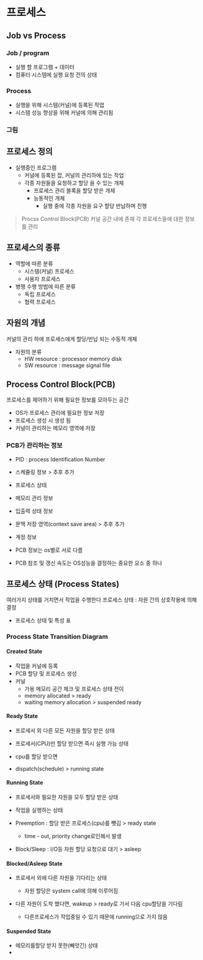 # 프로세스

## Job vs Process
### Job / program
- 실행 할 프로그램 + 데이터
- 컴퓨터 시스템에 실행 요청 전의 상태

### Process
- 실행을 위해 시스템(커널)에 등록된 작업
- 시스템 성능 향상을 위해 커널에 의해 관리됨

### 그림

## 프로세스 정의
- 실행중인 프로그램
  - 커널에 등록된 잡, 커널의 관리하에 있는 작업
  - 각종 자원들을 요청하고 할당 을 수 있는 개체
    - 프로세스 관리 블록을 할당 받은 개체
    - 능동적인 개체
      -  실행 중에 각종 자원을 요구 할당 반납하며 진행
> Procss Control Block(PCB)
> 커널 공간 내에 존재
> 각 프로세스들에 대한 정보를 관리

## 프로세스의 종류
- 역할에 따른 분류
  - 시스템(커널) 프로세스
  - 사용자 프로세스
- 병행 수행 방법에 따른 분류
  - 독립 프로세스
  - 협력 프로세스

## 자원의 개념
커널의 관리 하에 프로세스에게 할당/반납 되는 수동적 개체

- 자원의 분류
  - HW resource : processor memory disk
  - SW resource : message signal file

## Process Control Block(PCB)
프로세스를 제어하기 위해 필요한 정보를 모아두는 공간

- OS가 프로세스 관리에 필요한 정보 저장
- 프로세스 생성 시 생성 됨
- 커널이 관리하는 메모리 영역에 저장

### PCB가 관리하는 정보
- PID : process Identification Number
- 스케쥴링 정보 > 추후 추가
- 프로세스 상태
- 메모리 관리 정보
- 입출력 상태 정보
- 문맥 저장 영역(context save area) > 추후 추가
- 계정 정보

- PCB 정보는 os별로 서로 다름
- PCB 참조 및 갱신 속도는 OS성능을 결정하는 중요한 요소 중 하나

## 프로세스 상태 (Process States)
여러가지 상태를 거치면서 작업을 수행한다
프로세스 상태 : 자원 간의 상호작용에 의해 결정

- 프로세스 상태 및 특성 표

### Process State Transition Diagram
#### Created State
- 작업을 커널에 등록
- PCB 할당 및 프로세스 생성
- 커널
  - 가용 메모리 공간 체크 및 프로세스 상태 전이
  - memory allocated > ready
  - waiting memory allocation > suspended ready

#### Ready State
- 프로세서 외 다른 모든 자원을 할당 받은 상태
- 프로세서(CPU)만 할당 받으면 즉시 실행 가능 상태

- cpu를 할당 받으면
- dispatch(schedule) > running state

#### Running State
- 프로세서와 필요한 자원을 모두 할당 받은 상태
- 작업을 실행하는 상태

- Preemption : 할당 받은 프로세스(cpu)를 뺏김 > ready state
  - time - out, priority change로인해서 발생
- Block/Sleep : I/O등 자원 할당 요청으로 대기 > asleep 

#### Blocked/Asleep State
- 프로세서 외에 다른 자원을 기다리는 상태
  - 자원 할당은 system call에 의해 이루어짐

- 다른 자원이 도착 했다면, wakeup > ready로 가서 다음 cpu할당을 기다림
  - 다른프로세스가 작업중일 수 있기 때문에 running으로 가지 않음

#### Suspended State
-  메모리를할당 받지 못한(빼앗긴) 상태
- 

